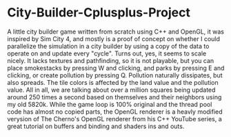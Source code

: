 # City-Builder-Cplusplus-Project
A little city builder game written from scratch using C++ and OpenGL, it was inspired by Sim City 4, and mostly is a proof of concept on whether I could parallelize the simulation in a city builder by using a copy of the data to operate on and update every "cycle". Turns out, yes, it seems to scale nicely. It lacks textures and pathfinding, so it is not playable, but you can place smokestacks by pressing W and clicking, and parks by pressing E and clicking, or create pollution by pressing Q. Pollution naturally dissipates, but also spreads. The tile colors is affected by the land value and the pollution value. All in all, we are talking about over a million squares being updated around 250 times a second based on themselves and their neighbors using my old 5820k. While the game loop is 100% original and the thread pool code has almost no copied parts, the OpenGL renderer is a heavly modified verysion of The Cherno's OpenGL renderer from his C++ YouTube series, a great tutorial on buffers and binding and shaders ins and outs.
